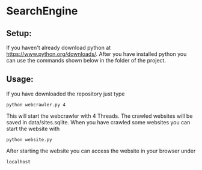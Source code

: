 # SearchEngine

## Setup:
If you haven't already download python at https://www.python.org/downloads/. After you have installed python you can use the commands shown below in the folder of the project.

## Usage:
If you have downloaded the repository just type
```
python webcrawler.py 4
```

This will start the webcrawler with 4 Threads. The crawled websites will be saved in data/sites.sqlite.
When you have crawled some websites you can start the website with
```
python website.py
```
After starting the website you can access the website in your browser under 
```
localhost
```
